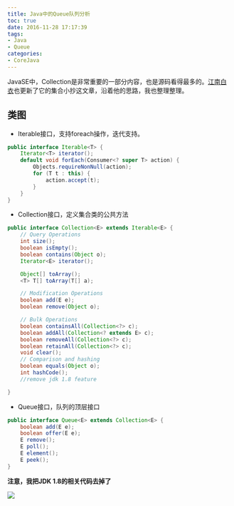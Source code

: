 ```yaml
---
title: Java中的Queue队列分析
toc: true
date: 2016-11-28 17:17:39
tags:
- Java
- Queue
categories:
- CoreJava
---
```


JavaSE中，Collection是非常重要的一部分内容，也是源码看得最多的。[江南白衣](http://calvin1978.blogcn.com/articles/collection.html)也更新了它的集合小抄这文章，沿着他的思路，我也整理整理。

## 类图
- Iterable接口，支持foreach操作，迭代支持。
~~~java
public interface Iterable<T> {
    Iterator<T> iterator();
    default void forEach(Consumer<? super T> action) {
        Objects.requireNonNull(action);
        for (T t : this) {
            action.accept(t);
        }
    }
}
~~~

- Collection接口，定义集合类的公共方法

~~~java
public interface Collection<E> extends Iterable<E> {
    // Query Operations
    int size();
    boolean isEmpty();
    boolean contains(Object o);
    Iterator<E> iterator();

    Object[] toArray();
    <T> T[] toArray(T[] a);

    // Modification Operations
    boolean add(E e);
    boolean remove(Object o);

    // Bulk Operations
    boolean containsAll(Collection<?> c);
    boolean addAll(Collection<? extends E> c);
    boolean removeAll(Collection<?> c);
    boolean retainAll(Collection<?> c);
    void clear();
    // Comparison and hashing
    boolean equals(Object o);
    int hashCode();
    //remove jdk 1.8 feature

}
~~~

- Queue接口，队列的顶层接口

~~~java
public interface Queue<E> extends Collection<E> {
    boolean add(E e);
    boolean offer(E e);
    E remove();
    E poll();
    E element();
    E peek();
}
~~~

**注意，我把JDK 1.8的相关代码去掉了**

![](http://photos.zhangzemiao.com/blog_java_queue.jpg)
